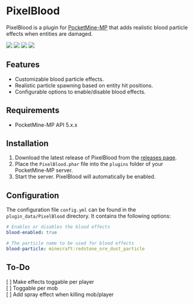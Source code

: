 # PixelBlood

PixelBlood is a plugin for [PocketMine-MP](https://pmmp.io/) that adds realistic blood particle effects when entities are damaged.

[![](https://poggit.pmmp.io/shield.state/PixelBloodPE)](https://poggit.pmmp.io/p/PixelBloodPE)
<a href="https://poggit.pmmp.io/p/PixelBloodPE"><img src="https://poggit.pmmp.io/shield.state/PixelBloodPE"></a> [![](https://poggit.pmmp.io/shield.api/PixelBloodPE)](https://poggit.pmmp.io/p/PixelBloodPE)
<a href="https://poggit.pmmp.io/p/PixelBloodPE"><img src="https://poggit.pmmp.io/shield.api/PixelBloodPE"></a>

## Features

- Customizable blood particle effects.
- Realistic particle spawning based on entity hit positions.
- Configurable options to enable/disable blood effects.

## Requirements

- PocketMine-MP API 5.x.x

## Installation

1. Download the latest release of PixelBlood from the [releases page](https://github.com/iLVOEWOCK/PixelBloodPE/releases).
2. Place the `PixelBlood.phar` file into the `plugins` folder of your PocketMine-MP server.
3. Start the server. PixelBlood will automatically be enabled.

## Configuration

The configuration file `config.yml` can be found in the `plugin_data/PixelBlood` directory. It contains the following options:

```yaml
# Enables or disables the blood effects
blood-enabled: true

# The particle name to be used for blood effects
blood-particle: minecraft:redstone_ore_dust_particle
```

## To-Do

[ ] Make effects toggable per player\
[ ] Toggable per mob\
[ ] Add spray effect when killing mob/player
